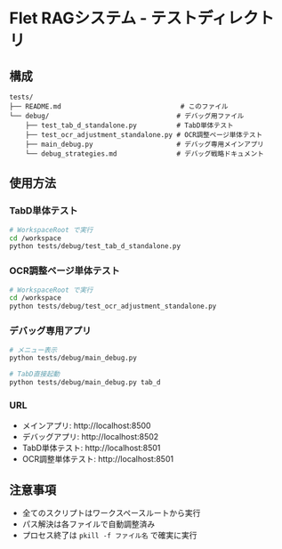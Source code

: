 # Flet RAGシステム - テストディレクトリ

## 構成

```
tests/
├── README.md                              # このファイル
└── debug/                                # デバッグ用ファイル
    ├── test_tab_d_standalone.py          # TabD単体テスト
    ├── test_ocr_adjustment_standalone.py # OCR調整ページ単体テスト
    ├── main_debug.py                     # デバッグ専用メインアプリ
    └── debug_strategies.md               # デバッグ戦略ドキュメント
```

## 使用方法

### TabD単体テスト
```bash
# WorkspaceRoot で実行
cd /workspace
python tests/debug/test_tab_d_standalone.py
```

### OCR調整ページ単体テスト
```bash
# WorkspaceRoot で実行
cd /workspace
python tests/debug/test_ocr_adjustment_standalone.py
```

### デバッグ専用アプリ
```bash
# メニュー表示
python tests/debug/main_debug.py

# TabD直接起動
python tests/debug/main_debug.py tab_d
```

### URL
- メインアプリ: http://localhost:8500
- デバッグアプリ: http://localhost:8502
- TabD単体テスト: http://localhost:8501
- OCR調整単体テスト: http://localhost:8501

## 注意事項
- 全てのスクリプトはワークスペースルートから実行
- パス解決は各ファイルで自動調整済み
- プロセス終了は `pkill -f ファイル名` で確実に実行
